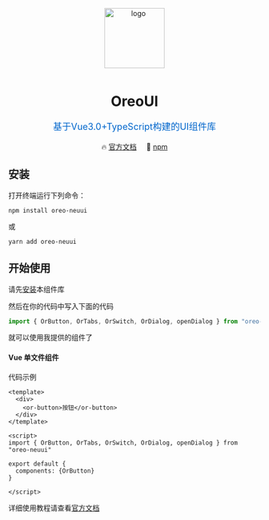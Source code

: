 <p align="center">
    <img alt="logo" src="https://tva1.sinaimg.cn/large/007S8ZIlgy1gjk7i1vhvqj308v08vwfy.jpg" width="120" style="margin-bottom: 10px;">
</p>


<h1 align="center">OreoUI</h1>

<p align="center" style="color:#0066cc;font-size:18px">基于Vue3.0+TypeScript构建的UI组件库</p>

<p align="center">
  🔥 <a href="https://ghkmmm.gitee.io/oreo-neuui">官方文档</a>
  &nbsp;
  &nbsp;
  🚀 <a href="https://www.npmjs.com/package/oreo-neuui" target="_blank">npm</a>
</p>

## 安装

打开终端运行下列命令：

```
npm install oreo-neuui
```



或

```
yarn add oreo-neuui
```



##  开始使用

请先[安装]()本组件库

然后在你的代码中写入下面的代码

```js
import { OrButton, OrTabs, OrSwitch, OrDialog, openDialog } from "oreo-neuui"
```

就可以使用我提供的组件了

#### Vue 单文件组件

代码示例

```vue
<template>
  <div>
    <or-button>按钮</or-button>
  </div>
</template>

<script>
import { OrButton, OrTabs, OrSwitch, OrDialog, openDialog } from "oreo-neuui"

export default {
  components: {OrButton}
}

</script>
```



详细使用教程请查看[官方文档](https://ghkmmm.gitee.io/oreo-neuui)


